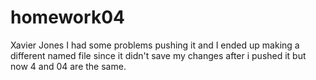 # homework04
Xavier Jones
I had some problems pushing it and I ended up making a different named file since it didn't save my changes after i pushed it but now 4 and 04 are the same.
